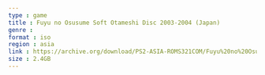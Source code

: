 ```yaml
---
type : game
title : Fuyu no Osusume Soft Otameshi Disc 2003-2004 (Japan)
genre : 
format : iso
region : asia
link : https://archive.org/download/PS2-ASIA-ROMS321COM/Fuyu%20no%20Osusume%20Soft%20Otameshi%20Disc%202003-2004%20%28Japan%29.7z
size : 2.4GB
---
```

